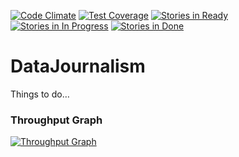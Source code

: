 [![Code Climate](https://codeclimate.com/github/d2s/DataJournalism/badges/gpa.svg)](https://codeclimate.com/github/d2s/DataJournalism)
[![Test Coverage](https://codeclimate.com/github/d2s/DataJournalism/badges/coverage.svg)](https://codeclimate.com/github/d2s/DataJournalism)
[![Stories in Ready](https://badge.waffle.io/d2s/DataJournalism.png?label=ready&title=Ready)](https://waffle.io/d2s/DataJournalism)
[![Stories in In Progress](https://badge.waffle.io/d2s/DataJournalism.png?'label=In%20Progress&title=In%20Progress)](https://waffle.io/d2s/DataJournalism)
[![Stories in Done](https://badge.waffle.io/d2s/DataJournalism.png?'label=done&title=Done)](https://waffle.io/d2s/DataJournalism)



DataJournalism
==============

Things to do…


### Throughput Graph

[![Throughput Graph](https://graphs.waffle.io/d2s/datajournalism/throughput.svg)](https://waffle.io/d2s/datajournalism/metrics)
